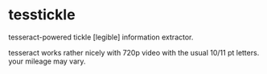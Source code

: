 # tesstickle
tesseract-powered tickle [legible] information extractor.

tesseract works rather nicely with 720p video with the usual 10/11 pt letters. your mileage may vary. 
